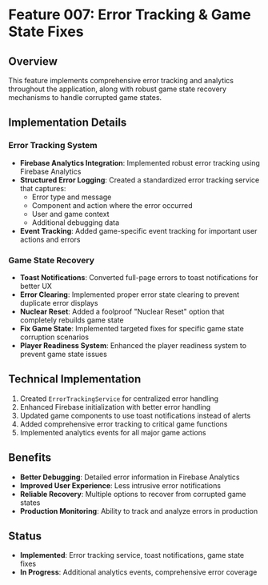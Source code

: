 # Feature 007: Error Tracking & Game State Fixes

## Overview

This feature implements comprehensive error tracking and analytics throughout the application, along with robust game state recovery mechanisms to handle corrupted game states.

## Implementation Details

### Error Tracking System

- **Firebase Analytics Integration**: Implemented robust error tracking using Firebase Analytics
- **Structured Error Logging**: Created a standardized error tracking service that captures:
  - Error type and message
  - Component and action where the error occurred
  - User and game context
  - Additional debugging data
- **Event Tracking**: Added game-specific event tracking for important user actions and errors

### Game State Recovery

- **Toast Notifications**: Converted full-page errors to toast notifications for better UX
- **Error Clearing**: Implemented proper error state clearing to prevent duplicate error displays
- **Nuclear Reset**: Added a foolproof "Nuclear Reset" option that completely rebuilds game state
- **Fix Game State**: Implemented targeted fixes for specific game state corruption scenarios
- **Player Readiness System**: Enhanced the player readiness system to prevent game state issues

## Technical Implementation

1. Created `ErrorTrackingService` for centralized error handling
2. Enhanced Firebase initialization with better error handling
3. Updated game components to use toast notifications instead of alerts
4. Added comprehensive error tracking to critical game functions
5. Implemented analytics events for all major game actions

## Benefits

- **Better Debugging**: Detailed error information in Firebase Analytics
- **Improved User Experience**: Less intrusive error notifications
- **Reliable Recovery**: Multiple options to recover from corrupted game states
- **Production Monitoring**: Ability to track and analyze errors in production

## Status

- **Implemented**: Error tracking service, toast notifications, game state fixes
- **In Progress**: Additional analytics events, comprehensive error coverage
